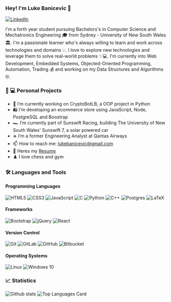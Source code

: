 ### Hey! I'm Luke Banicevic 👋

[![LinkedIn](https://img.shields.io/badge/linkedin-%230077B5.svg?&style=for-the-badge&logo=linkedin&logoColor=white)](https://www.linkedin.com/in/luke-banicevic-30860115b/)

I'm a forth year student pursuing Bachelors's in Computer Science and Mechatronics Engineering 🎓 from Sydney - University of New South Wales 🏛. I'm a passionate learner who's always willing to learn and work across technologies and domains 💡. I love to explore new technologies and leverage them to solve real-world problems ✨💻. I'm currently into Web Development, Embedded Systems, Objected-Oriented Programming, Automation, Trading 💰 and working on my Data Structures and Algorithms 🤓. 

### 👦 💻 Personal Projects
- 🤖 I’m currently working on CryptoBotLB, a OOP project in Python
- 🛍️ I'm developing an ecommerce store using JavaScript, Node, PostgreSQL and Boostrap 
- 🏎️ I’m currently part of Sunswift Racing, building The University of New South Wales' Sunswift 7, a solar powered car
- ✈️ I’m a former Engineering Analyst at Qantas Airways
- 📫 How to reach me: lukebanicevic@gmail.com
- 📝 Heres my <a href="https://github.com/banaboi/banaboi/blob/main/Luke Banicevic 2021.pdf">Resume</a>
- ♟️ I love chess and gym 

### 🛠 Languages and Tools
#### Programming Languages
<img alt="HTML5" src="https://img.shields.io/badge/html5%20-%23E34F26.svg?&style=for-the-badge&logo=html5&logoColor=white"/> <img alt="CSS3" src="https://img.shields.io/badge/css3%20-%231572B6.svg?&style=for-the-badge&logo=css3&logoColor=white"/>
<img alt="JavaScript" src="https://img.shields.io/badge/javascript%20-%23323330.svg?&style=for-the-badge&logo=javascript&logoColor=%23F7DF1E"/>
<img alt="C" src="https://img.shields.io/badge/c%20-%2300599C.svg?&style=for-the-badge&logo=c&logoColor=white"/>
<img alt="Python" src="https://img.shields.io/badge/python%20-%2314354C.svg?&style=for-the-badge&logo=python&logoColor=white"/>
<img alt="C++" src="https://img.shields.io/badge/c++%20-%2300599C.svg?&style=for-the-badge&logo=c%2B%2B&ogoColor=white"/>
<img alt="Postgres" src ="https://img.shields.io/badge/postgres-%23316192.svg?&style=for-the-badge&logo=postgresql&logoColor=white"/>
<img alt="LaTeX" src="https://img.shields.io/badge/latex%20-%23008080.svg?&style=for-the-badge&logo=latex&logoColor=white"/>
#### Frameworks
<img alt="Bootstrap" src="https://img.shields.io/badge/bootstrap%20-%23563D7C.svg?&style=for-the-badge&logo=bootstrap&logoColor=white"/> <img alt="jQuery" src="https://img.shields.io/badge/jquery%20-%230769AD.svg?&style=for-the-badge&logo=jquery&logoColor=white"/>
<img alt="React" src="https://img.shields.io/badge/react%20-%23FF2D20.svg?&style=for-the-badge&logo=react&logoColor=white"/>
#### Version Control
<img alt="Git" src="https://img.shields.io/badge/git%20-%23F05033.svg?&style=for-the-badge&logo=git&logoColor=white"/> <img alt="GitLab" src="https://img.shields.io/badge/gitlab%20-%23181717.svg?&style=for-the-badge&logo=gitlab&logoColor=white"/>
<img alt="GitHub" src="https://img.shields.io/badge/github%20-%23121011.svg?&style=for-the-badge&logo=github&logoColor=white" href="https://www.github.com/saribricka"/>
<img alt="Bitbucket" src="https://img.shields.io/badge/bitbucket%20-%230047B3.svg?&style=for-the-badge&logo=bitbucket&logoColor=white"/>
#### Operating Systems
<img alt="Linux" src="https://img.shields.io/badge/Linux-E95420?style=for-the-badge&logo=Linux&logoColor=white" /> <img alt="Windows 10" src="https://img.shields.io/badge/Windows-0078D6?style=for-the-badge&logo=windows&logoColor=white" />


### 📈 Statistics 

![Github stats](https://github-readme-stats.vercel.app/api?username=banaboi&theme=highcontrast&layout=compact&show_icons=true&count_private=true)
![Top Languages Card](https://github-readme-stats.vercel.app/api/top-langs/?username=banaboi&layout=compact&theme=highcontrast&show_icons=true&count_private=true)
